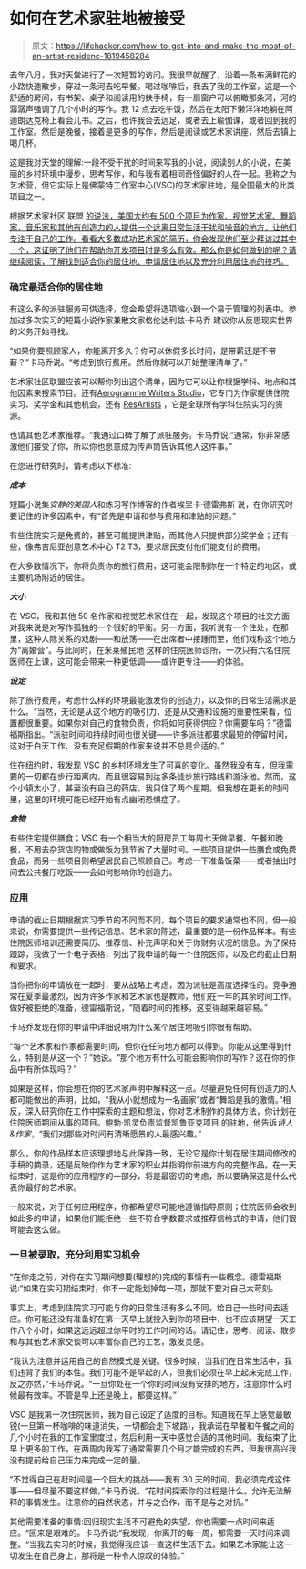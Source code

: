 # 如何在艺术家驻地被接受

> 原文：<https://lifehacker.com/how-to-get-into-and-make-the-most-of-an-artist-residenc-1819458284>

去年八月，我对天堂进行了一次短暂的访问。我很早就醒了，沿着一条布满鲜花的小路快速散步，穿过一条河去吃早餐。喝过咖啡后，我去了我的工作室，这是一个舒适的房间，有书架、桌子和阅读用的扶手椅，有一扇窗户可以俯瞰那条河，河的潺潺声强调了几个小时的写作。我 12 点去吃午饭，然后在太阳下懒洋洋地躺在阿迪朗达克椅上看会儿书。之后，也许我会去远足，或者去上瑜伽课，或者回到我的工作室。然后是晚餐，接着是更多的写作，然后是阅读或艺术家讲座，然后去镇上喝几杯。



这是我对天堂的理解:一段不受干扰的时间来写我的小说，阅读别人的小说，在美丽的乡村环境中漫步，思考写作，和与我有着相同奇怪偏好的人在一起。我称之为艺术营，但它实际上是佛蒙特工作室中心(VSC)的艺术家驻地，是全国最大的此类项目之一。

根据艺术家社区 联盟 [的说法，美国大约有 500 个项目为作家、视觉艺术家、舞蹈家、音乐家和其他有创造力的人提供一个远离日常生活干扰和噪音的地方，让他们专注于自己的工作。看看大多数成功艺术家的简历，你会发现他们至少拜访过其中一个，这证明了他们在帮助你开发项目时是多么有效。那么你是如何做到的呢？请继续阅读，了解找到适合你的居住地、申请居住地以及充分利用居住地的技巧。](http://www.artistcommunities.org/residencies)

### **确定最适合你的居住地**

有这么多的派驻服务可供选择，您会希望将选项缩小到一个易于管理的列表中。参加过多次实习的短篇小说作家兼散文家格伦达利兹·卡马乔 建议你从反思现实世界的义务开始寻找。

“如果你要照顾家人，你能离开多久？你可以休假多长时间，是带薪还是不带薪？”卡马乔说。“考虑到旅行费用。然后你就可以开始整理清单了。”

艺术家社区联盟应该可以帮你列出这个清单，因为它可以让你根据学科、地点和其他因素来搜索节目。还有[Aerogramme Writers Studio](https://www.aerogrammestudio.com/)，它专门为作家提供住院实习、奖学金和其他机会，还有 [ResArtists](http://www.resartis.org/en/) ，它是全球所有学科住院实习的资源。

也请其他艺术家推荐。“我通过口碑了解了派驻服务。卡马乔说:“通常，你非常感激他们接受了你，所以你也愿意成为传声筒告诉其他人这件事。”

在您进行研究时，请考虑以下标准:

***成本***

短篇小说集*安静的美国人*和练习写作博客的作者埃里卡·德雷弗斯 说，在你研究时要记住的许多因素中，有“首先是申请和参与费用和津贴的问题。”

有些住院实习是免费的，甚至可能提供津贴，而其他人只提供部分奖学金；还有一些，像弗吉尼亚创意艺术中心 T2 T3，要求居民支付他们能支付的费用。

在大多数情况下，你将负责你的旅行费用，这可能会限制你在一个特定的地区，或主要机场附近的居住。

***大小***

在 VSC，我和其他 50 名作家和视觉艺术家住在一起，发现这个项目的社交方面对我来说是对写作孤独的一个很好的平衡。另一方面，我听说有一个住处，在那里，这种人际关系的戏剧——和放荡——在出席者中接踵而至，他们戏称这个地方为“离婚营”。与此同时，在米莱殖民地 这样的住院医师诊所，一次只有六名住院医师在上课，这可能会带来一种更低调——或许更专注——的体验。

***设定***

除了旅行费用，考虑什么样的环境最能激发你的创造力，以及你的日常生活需求是什么。“当然，无论是从这个地方的吸引力，还是从交通和设施的重要性来看，位置都很重要。如果你对自己的食物负责，你将如何获得供应？你需要车吗？”德雷福斯指出。“派驻时间和持续时间也很关键——许多派驻都要求最短的停留时间，这对于白天工作、没有充足假期的作家来说并不总是合适的。”

住在纽约时，我发现 VSC 的乡村环境发生了可喜的变化。虽然我没有车，但我需要的一切都在步行距离内，而且很容易到达多条徒步旅行路线和游泳池。然而，这个小镇太小了，甚至没有自己的药店。我只住了两个星期，但我想在更长的时间里，这里的环境可能已经开始有点幽闭恐惧症了。

***食物***

有些住宅提供膳食；VSC 有一个相当大的厨房员工每周七天做早餐、午餐和晚餐，不用去杂货店购物或做饭为我节省了大量时间。一些项目提供一些膳食或免费食品，而另一些项目则希望居民自己照顾自己。考虑一下准备饭菜——或者抽出时间去公共餐厅吃饭——会如何影响你的创造力。

### **应用**

申请的截止日期根据实习季节的不同而不同，每个项目的要求通常也不同，但一般来说，你需要提供一些传记信息、艺术家的陈述，最重要的是一份作品样本。有些住院医师培训还需要简历、推荐信、补充声明和关于你财务状况的信息。为了保持跟踪，我做了一个电子表格，列出了我申请的每一个住院医师，以及它的截止日期和要求。

当你把你的申请放在一起时，要从战略上考虑，因为派驻是高度选择性的。竞争通常在夏季最激烈，因为许多作家和艺术家也是教师，他们在一年的其余时间工作。做好被拒绝的准备，德雷福斯说，“随着时间的推移，这变得越来越容易。”

卡马乔发现在你的申请中详细说明为什么某个居住地吸引你很有帮助。

“每个艺术家和作家都需要时间，但你在任何地方都可以得到。你能从这里得到什么，特别是从这一个？”她说。“那个地方有什么可能会影响你的写作？这在你的作品中有所体现吗？”

如果是这样，你会想在你的艺术家声明中解释这一点。尽量避免任何有创造力的人都可能做出的声明，比如，“我从小就想成为一名画家”或者“舞蹈是我的激情。”相反，深入研究你在工作中探索的主题和想法，你对艺术制作的具体方法，你计划在住院医师期间从事的项目。鲍勃·凯灵负责监督凯鲁亚克项目 的驻地，他告诉*诗人&作家*，“我们对那些对时间有清晰愿景的人最感兴趣。”

那么，你的作品样本应该理想地与此保持一致，无论它是你计划在居住期间修改的手稿的摘录，还是反映你作为艺术家的职业并指明你前进方向的完整作品。在一天结束时，这是你的应用程序的一部分，将是最密切的考虑，所以要确保这是什么代表你最好的艺术家。

一般来说，对于任何应用程序，你都希望尽可能地遵循指导原则；住院医师会收到如此多的申请，如果他们能拒绝一些不符合字数要求或推荐信格式的申请，他们很可能会这么做。

### **一旦被录取，充分利用实习机会**

“在你走之前，对你在实习期间想要(理想的)完成的事情有一些概念。德雷福斯说:“如果在实习期结束时，你不一定能划掉每一项，那就不要对自己太苛刻。

事实上，考虑到住院实习可能与你的日常生活有多么不同，给自己一些时间去适应。你可能还没有准备好在第一天早上就投入到你的项目中，也不应该期望一天工作八个小时，如果这远远超过你平时的工作时间的话。请记住，思考、阅读、散步和与其他艺术家交谈可以丰富你自己的工艺，激发灵感。

“我认为注意并运用自己的自然模式是关键。很多时候，当我们在日常生活中，我们违背了我们的本性。我们可能不是早起的人，但我们必须在早上起床完成工作，反之亦然，”卡马乔说。“一旦你处在一个你的时间没有安排的地方，注意你什么时候最有效率。不管是早上还是晚上，都要这样。”

VSC 是我第一次住院医师，我为自己设定了适度的目标。知道我在早上感觉最敏锐(一旦第一杯咖啡的味道消失，一切都会走下坡路)，我承诺在早餐和午餐之间的几个小时在我的工作室里度过，然后利用一天中感觉合适的其他时间。我结束了比早上更多的工作，在两周内我写了通常需要几个月才能完成的东西，但我很高兴我没有提前给自己压力来完成一定的量。

“不觉得自己在赶时间是一个巨大的挑战——我有 30 天的时间，我必须完成这件事——但尽量不要这样做，”卡马乔说。“花时间探索你的过程是什么。允许无法解释的事情发生。注意你的自然状态，并与之合作，而不是与之对抗。”

其他需要准备的事情:回归现实生活不可避免的失望。你也需要一点时间来适应。“回来是艰难的。卡马乔说:“我发现，你离开的每一周，都需要一天时间来调整。“当我去实习的时候，我觉得我应该一直这样生活下去。如果艺术家能让这一切发生在自己身上，那将是一种令人惊叹的体验。”
